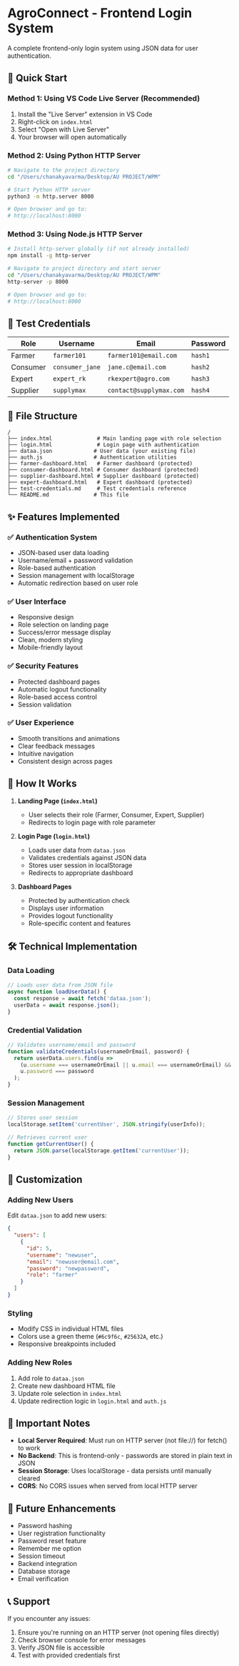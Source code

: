 # AgroConnect - Frontend Login System

A complete frontend-only login system using JSON data for user authentication.

## 🚀 Quick Start

### Method 1: Using VS Code Live Server (Recommended)
1. Install the "Live Server" extension in VS Code
2. Right-click on `index.html`
3. Select "Open with Live Server"
4. Your browser will open automatically

### Method 2: Using Python HTTP Server
```bash
# Navigate to the project directory
cd "/Users/chanakyavarma/Desktop/AU PROJECT/WPM"

# Start Python HTTP server
python3 -m http.server 8000

# Open browser and go to:
# http://localhost:8000
```

### Method 3: Using Node.js HTTP Server
```bash
# Install http-server globally (if not already installed)
npm install -g http-server

# Navigate to project directory and start server
cd "/Users/chanakyavarma/Desktop/AU PROJECT/WPM"
http-server -p 8000

# Open browser and go to:
# http://localhost:8000
```

## 🔐 Test Credentials

| Role | Username | Email | Password |
|------|----------|-------|----------|
| Farmer | `farmer101` | `farmer101@email.com` | `hash1` |
| Consumer | `consumer_jane` | `jane.c@email.com` | `hash2` |
| Expert | `expert_rk` | `rkexpert@agro.com` | `hash3` |
| Supplier | `supplymax` | `contact@supplymax.com` | `hash4` |

## 📁 File Structure

```
/
├── index.html              # Main landing page with role selection
├── login.html              # Login page with authentication
├── dataa.json             # User data (your existing file)
├── auth.js                # Authentication utilities
├── farmer-dashboard.html   # Farmer dashboard (protected)
├── consumer-dashboard.html # Consumer dashboard (protected)
├── supplier-dashboard.html # Supplier dashboard (protected)
├── expert-dashboard.html   # Expert dashboard (protected)
├── test-credentials.md     # Test credentials reference
└── README.md              # This file
```

## ✨ Features Implemented

### ✅ Authentication System
- JSON-based user data loading
- Username/email + password validation
- Role-based authentication
- Session management with localStorage
- Automatic redirection based on user role

### ✅ User Interface
- Responsive design
- Role selection on landing page
- Success/error message display
- Clean, modern styling
- Mobile-friendly layout

### ✅ Security Features
- Protected dashboard pages
- Automatic logout functionality
- Role-based access control
- Session validation

### ✅ User Experience
- Smooth transitions and animations
- Clear feedback messages
- Intuitive navigation
- Consistent design across pages

## 🔄 How It Works

1. **Landing Page (`index.html`)**
   - User selects their role (Farmer, Consumer, Expert, Supplier)
   - Redirects to login page with role parameter

2. **Login Page (`login.html`)**
   - Loads user data from `dataa.json`
   - Validates credentials against JSON data
   - Stores user session in localStorage
   - Redirects to appropriate dashboard

3. **Dashboard Pages**
   - Protected by authentication check
   - Displays user information
   - Provides logout functionality
   - Role-specific content and features

## 🛠️ Technical Implementation

### Data Loading
```javascript
// Loads user data from JSON file
async function loadUserData() {
  const response = await fetch('dataa.json');
  userData = await response.json();
}
```

### Credential Validation
```javascript
// Validates username/email and password
function validateCredentials(usernameOrEmail, password) {
  return userData.users.find(u => 
    (u.username === usernameOrEmail || u.email === usernameOrEmail) && 
    u.password === password
  );
}
```

### Session Management
```javascript
// Stores user session
localStorage.setItem('currentUser', JSON.stringify(userInfo));

// Retrieves current user
function getCurrentUser() {
  return JSON.parse(localStorage.getItem('currentUser'));
}
```

## 🔧 Customization

### Adding New Users
Edit `dataa.json` to add new users:
```json
{
  "users": [
    {
      "id": 5,
      "username": "newuser",
      "email": "newuser@email.com",
      "password": "newpassword",
      "role": "farmer"
    }
  ]
}
```

### Styling
- Modify CSS in individual HTML files
- Colors use a green theme (`#6c9f6c`, `#25632A`, etc.)
- Responsive breakpoints included

### Adding New Roles
1. Add role to `dataa.json`
2. Create new dashboard HTML file
3. Update role selection in `index.html`
4. Update redirection logic in `login.html` and `auth.js`

## 🚨 Important Notes

- **Local Server Required**: Must run on HTTP server (not file://) for fetch() to work
- **No Backend**: This is frontend-only - passwords are stored in plain text in JSON
- **Session Storage**: Uses localStorage - data persists until manually cleared
- **CORS**: No CORS issues when served from local HTTP server

## 🔮 Future Enhancements

- Password hashing
- User registration functionality
- Password reset feature
- Remember me option
- Session timeout
- Backend integration
- Database storage
- Email verification

## 📞 Support

If you encounter any issues:
1. Ensure you're running on an HTTP server (not opening files directly)
2. Check browser console for error messages
3. Verify JSON file is accessible
4. Test with provided credentials first